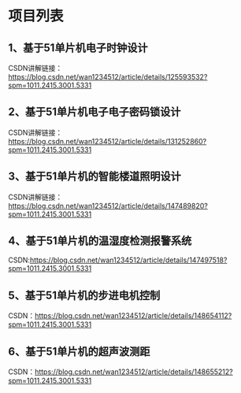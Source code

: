 # 项目列表

## 1、基于51单片机电子时钟设计

CSDN讲解链接：https://blog.csdn.net/wan1234512/article/details/125593532?spm=1011.2415.3001.5331

## 2、基于51单片机电子电子密码锁设计

CSDN讲解链接：https://blog.csdn.net/wan1234512/article/details/131252860?spm=1011.2415.3001.5331

## 3、基于51单片机的智能楼道照明设计

CSDN讲解链接：https://blog.csdn.net/wan1234512/article/details/147489820?spm=1011.2415.3001.5331

## 4、基于51单片机的温湿度检测报警系统

CSDN:https://blog.csdn.net/wan1234512/article/details/147497518?spm=1011.2415.3001.5331

## 5、基于51单片机的步进电机控制

CSDN：https://blog.csdn.net/wan1234512/article/details/148654112?spm=1011.2415.3001.5331

## 6、基于51单片机的超声波测距

CSDN：https://blog.csdn.net/wan1234512/article/details/148655212?spm=1011.2415.3001.5331
